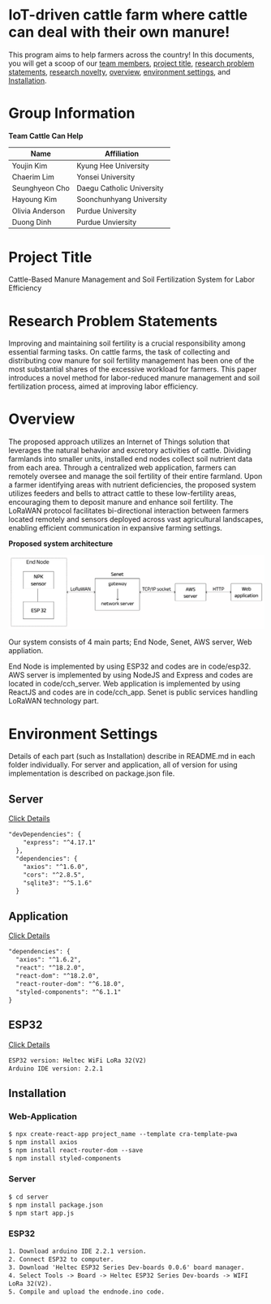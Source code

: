 # IoT-driven cattle farm where cattle can deal with their own manure!
This program aims to help farmers across the country! In this documents, you will get a scoop of our [team members](#Group-Information), [project title](#project-title), [research problem statements](#research-problem-statements), [research novelty](#research-novelty), [overview](#overview), [environment settings](#environment-settings), and [Installation](#installation).


# Group Information
**Team Cattle Can Help**

| Name | Affiliation |
|---|---|
|Youjin Kim|Kyung Hee University|
|Chaerim Lim|Yonsei University|
| Seunghyeon Cho|Daegu Catholic University |
| Hayoung Kim | Soonchunhyang University | 
| Olivia Anderson|Purdue University |
| Duong Dinh|Purdue Unviersity|

# Project Title

Cattle-Based Manure Management and Soil Fertilization System for Labor Efficiency

# Research Problem Statements

Improving and maintaining soil fertility is a crucial responsibility among essential farming tasks. On cattle farms, the task of collecting and distributing cow manure for soil fertility management has been one of the most substantial shares of the excessive workload for farmers. This paper introduces a novel method for labor-reduced manure management and soil fertilization process, aimed at improving labor efficiency. 

# Overview

The proposed approach utilizes an Internet of Things solution that leverages the natural behavior and excretory activities of cattle. Dividing farmlands into smaller units, installed end nodes collect soil nutrient data from each area. Through a centralized web application, farmers can remotely oversee and manage the soil fertility of their entire farmland. Upon a farmer identifying areas with nutrient deficiencies, the proposed system utilizes feeders and bells to attract cattle to these low-fertility areas, encouraging them to deposit manure and enhance soil fertility. The LoRaWAN protocol facilitates bi-directional interaction between farmers located remotely and sensors deployed across vast agricultural landscapes, enabling efficient communication in expansive farming settings. 


**Proposed system architecture**

![Alt text](System%20Architecture.png)

Our system consists of 4 main parts; End Node, Senet, AWS server, Web appliation.

End Node is implemented by using ESP32 and codes are in code/esp32. AWS server is implemented by using NodeJS and Express and codes are located in code/cch_server. Web application is implemented by using ReactJS and codes are in code/cch_app. Senet is public services handling LoRaWAN technology part.

# Environment Settings
Details of each part (such as Installation) describe in README.md in each folder individually.
For server and application, all of version for using implementation is described on package.json file.

## Server 
[Click Details](code/cch_server/README.MD)
```  
"devDependencies": {
    "express": "^4.17.1"
  },
  "dependencies": {
    "axios": "^1.6.0",
    "cors": "^2.8.5",
    "sqlite3": "^5.1.6"
  }
  ```

## Application 
[Click Details](code/cch_app/README.md)
```
"dependencies": {
  "axios": "^1.6.2",
  "react": "^18.2.0",
  "react-dom": "^18.2.0",
  "react-router-dom": "^6.18.0",
  "styled-components": "^6.1.1"
}
```
## ESP32 
[Click Details](code/esp32/README.md)
```
ESP32 version: Heltec WiFi LoRa 32(V2)
Arduino IDE version: 2.2.1
```

## Installation 

### Web-Application
```
$ npx create-react-app project_name --template cra-template-pwa
$ npm install axios
$ npm install react-router-dom --save
$ npm install styled-components
```
### Server
```
$ cd server
$ npm install package.json
$ npm start app.js
```
### ESP32
```
1. Download arduino IDE 2.2.1 version.
2. Connect ESP32 to computer.
3. Download 'Heltec ESP32 Series Dev-boards 0.0.6' board manager.
4. Select Tools -> Board -> Heltec ESP32 Series Dev-boards -> WIFI LoRa 32(V2).
5. Compile and upload the endnode.ino code.
```
